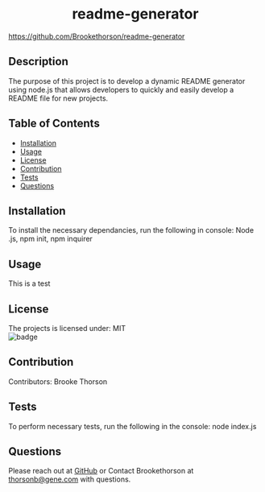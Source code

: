 

<h1 align="center">readme-generator</h1>

https://github.com/Brookethorson/readme-generator

## Description
The purpose of this project is to develop a dynamic README generator using node.js that allows developers to quickly and easily develop a README file for new projects.
## Table of Contents 
* [Installation](#installation)
* [Usage](#usage)
* [License](#license)
* [Contribution](#contribution)
* [Tests](#tests)
* [Questions](#questions)

## Installation
To install the necessary dependancies, run the following in console: Node .js, npm init, npm inquirer

## Usage
This is a test

## License
The projects is licensed under: MIT  
![badge](https://img.shields.io/badge/license-MIT-blue)
<br />


## Contribution
​Contributors: Brooke Thorson

## Tests
To perform necessary tests, run the following in the console: node index.js

## Questions
Please reach out at [GitHub](https://github.com/Brookethorson) 
or 
Contact Brookethorson at thorsonb@gene.com with questions.
